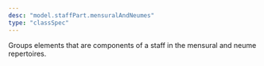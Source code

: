 ```yaml
---
desc: "model.staffPart.mensuralAndNeumes"
type: "classSpec"
---
```


Groups elements that are components of a staff in the mensural and neume
repertoires.